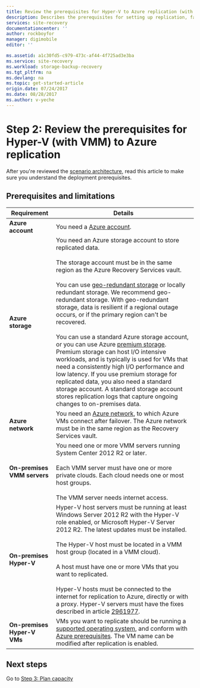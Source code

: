 ```yaml
---
title: Review the prerequisites for Hyper-V to Azure replication (with System Center VMM) using Azure Site Recovery | Azure
description: Describes the prerequisites for setting up replication, failover and recovery of on-premises Hyper-V VMs in VMM clouds to Azure, with Azure Site Recovery
services: site-recovery
documentationcenter: ''
author: rockboyfor
manager: digimobile
editor: ''

ms.assetid: a1c30fd5-c979-473c-af44-4f725ad3e3ba
ms.service: site-recovery
ms.workload: storage-backup-recovery
ms.tgt_pltfrm: na
ms.devlang: na
ms.topic: get-started-article
origin.date: 07/24/2017
ms.date: 08/28/2017
ms.author: v-yeche
---
```


# Step 2: Review the prerequisites for Hyper-V (with VMM) to Azure replication

After you're reviewed the [scenario architecture](vmm-to-azure-walkthrough-architecture.md), read this article to make sure you understand the deployment prerequisites. 

## Prerequisites and limitations

**Requirement** | **Details**
--- | ---
**Azure account** | You need a [Azure account](https://www.azure.cn/pricing/1rmb-trial-full/).
**Azure storage** | You need an Azure storage account to store replicated data.<br/><br/> The storage account must be in the same region as the Azure Recovery Services vault.<br/><br/>You can use [geo-redundant storage](../storage/common/storage-redundancy.md#geo-redundant-storage) or locally redundant storage. We recommend geo-redundant storage. With geo-redundant storage, data is resilient if a regional outage occurs, or if the primary region can't be recovered.<br/><br/> You can use a standard Azure storage account, or you can use Azure [premium storage](../storage/common/storage-premium-storage.md). Premium storage can host I/O intensive workloads, and is typically is used for VMs that need a consistently high I/O performance and low latency. If you use premium storage for replicated data, you also need a standard storage account. A standard storage account stores replication logs that capture ongoing changes to on-premises data.
**Azure network** | You need an [Azure network](../virtual-network/virtual-network-get-started-vnet-subnet.md), to which Azure VMs connect after failover. The Azure network must be in the same region as the Recovery Services vault.
**On-premises VMM servers** | You need one or more VMM servers running System Center 2012 R2 or later.<br/><br/> Each VMM server must have one or more private clouds. Each cloud needs one or most host groups.<br/><br/> The VMM server needs internet access.
**On-premises Hyper-V** | Hyper-V host servers must be running at least Windows Server 2012 R2 with the Hyper-V role enabled, or Microsoft Hyper-V Server 2012 R2. The latest updates must be installed.<br/><br/> The Hyper-V host must be located in a VMM host group (located in a VMM cloud).<br/><br/> A host must have one or more VMs that you want to replicated.<br/><br/> Hyper-V hosts must be connected to the internet for replication to Azure, directly or with a proxy. Hyper-V servers must have the fixes described in article [2961977](https://support.microsoft.com/kb/2961977).
**On-premises Hyper-V VMs** | VMs you want to replicate should be running a [supported operating system](site-recovery-support-matrix-to-azure.md#support-for-replicated-machine-os-versions), and conform with [Azure prerequisites](site-recovery-support-matrix-to-azure.md#failed-over-azure-vm-requirements). The VM name can be modified after replication is enabled. 

## Next steps

Go to [Step 3: Plan capacity](vmm-to-azure-walkthrough-capacity.md)

<!--Update_Description: new articles on site recovery walkthrought prerequisites from vmm to azure-->